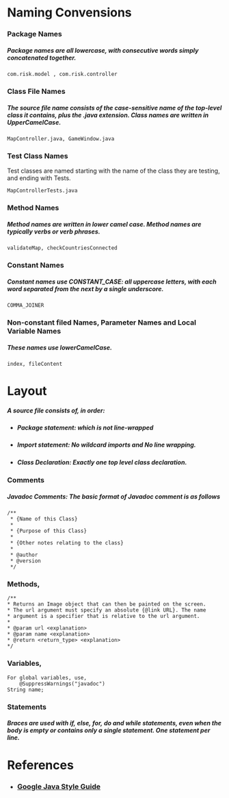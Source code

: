# Naming Convensions

### Package Names
##### Package names are all lowercase, with consecutive words simply concatenated together.
```
com.risk.model , com.risk.controller
```
### Class File Names
##### The source file name consists of the case-sensitive name of the top-level class it contains, plus the .java extension. Class names are written in UpperCamelCase.
```
MapController.java, GameWindow.java
```
### Test Class Names
Test classes are named starting with the name of the class they are testing, and ending with Tests.
```
MapControllerTests.java
```
### Method Names
##### Method names are written in lower camel case. Method names are typically verbs or verb phrases. 
```
validateMap, checkCountriesConnected
```
### Constant Names
##### Constant names use CONSTANT_CASE: all uppercase letters, with each word separated from the next by a single underscore.
```
COMMA_JOINER
```
### Non-constant filed Names, Parameter Names and Local Variable Names
##### These names use lowerCamelCase.
```
index, fileContent
```

# Layout

##### A source file consists of, in order:

* ##### Package statement: which is not line-wrapped
* ##### Import statement: No wildcard imports and No line wrapping.
* ##### Class Declaration: Exactly one top level class declaration.

### Comments
##### Javadoc Comments: The basic format of Javadoc comment is as follows
```
/**
 * {Name of this Class}
 *  
 * {Purpose of this Class}
 *  
 * {Other notes relating to the class}
 *  
 * @author
 * @version 
 */
```

### Methods,
```
/**
* Returns an Image object that can then be painted on the screen. 
* The url argument must specify an absolute {@link URL}. The name
* argument is a specifier that is relative to the url argument. 
*
* @param url <explanation>
* @param name <explanation>
* @return <return_type> <explanation>
*/
```
### Variables,
```
For global variables, use,
    @SuppressWarnings("javadoc")
String name;
```
### Statements

##### Braces are used with if, else, for, do and while statements, even when the body is empty or contains only a single statement. One statement per line.





# References
* ### [Google Java Style Guide](http://google.github.io/styleguide/javaguide.html)
